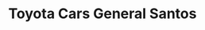 ---
title: "Toyota Cars General Santos"
url: /general-santos/toyota-cars-general-santos/
shop: Autohaus
---